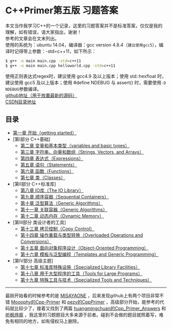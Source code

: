 # C++Primer第五版 习题答案

本文当作我学习C++的一个记录，这里的习题答案并不是标准答案，仅仅是我的理解，如有错误，请大家指出，谢谢！  
参考的文章会在文末列出。  
使用的系统为：ubuntu 14.04，编译器：gcc version 4.8.4（`建议使用gcc5`），编译时记得带上参数：-std=c++11，如下所示：  
```sh
$ g++ -o main main.cpp -std=c++11
$ g++ -o main main.cpp helloworld.cpp -std=c++11
```
使用正则表达式regex时，建议使用 gcc4.9 及以上版本；使用 std::hexfloat 时，建议使用 gcc5 及以上版本；使用 #define NDEBUG 与 assert() 时，需要使用`-D NDEBUG`参数编译。  
[github地址（用于放置最新的源码）](https://github.com/smzztx/cpplearn)  
[CSDN目录地址](https://blog.csdn.net/shamozhizhoutx/article/details/81264498)  

## 目录
 - [第一章 开始（getting started）](ch01_Getting_Started/README.md)
- [第Ⅰ部分 C++基础]
	- [第二章 变量和基本类型（variables and basic types）](ch02_Variables_and_Basic_Types/README.md)
	- [第三章 字符串、向量和数组（Strings, Vectors, and Arrays）](ch03_Strings_Vectors_and_Arrays/README.md)
	- [第四章 表达式（Expressions）](ch04_Expressions/README.md)
	- [第五章 语句（Statements）](ch05_Statements/README.md)
	- [第六章 函数（Functions）](ch06_Functions/README.md)
	- [第七章 类（Classes）](ch07_Classes/README.md)
- [第Ⅱ部分 C++标准库]
	- [第八章 IO库（The IO Library）](ch08_The_IO_Library/README.md)
	- [第九章 顺序容器（Sequential Containers）](ch09_Sequential_Containers/README.md)
	- [第十章 泛型算法（Generic Algorithms）](ch10_Generic_Algorithms/README.md)
	- [第十一章 关联容器（Generic Algorithms）](ch11_Associative_Containers/README.md)
	- [第十二章 动态内存（Dynamic Memory）](ch12_Dynamic_Memory/README.md)
- [第Ⅲ部分 类设计者的工具]
	- [第十三章 拷贝控制（Copy Control）](ch13_Copy_Control/README.md)
	- [第十四章 操作重载与类型转换（Overloaded Operations and Conversions）](ch14_Overloaded_Operations_and_Conversions/README.md)
	- [第十五章 面向对象程序设计（Object-Oriented Programming）](ch15_ObjectOriented_Programming/README.md)
	- [第十六章 模板与泛型编程（Templates and Generic Programming）](ch16_Templates_and_Generic_Programming/README.md)
- [第Ⅳ部分 高级主题]
	- [第十七章 标准库特殊设施（Specialized Library Facilities）](ch17_Specialized_Library_Facilities/README.md)
	- [第十八章 用于大型程序的工具（Tools for Large Programs）](ch18_Tools_for_Large_Programs/README.md)
	- [第十九章 特殊工具与技术（Specialized Tools and Techniques）](ch19_Specialized_Tools_and_Techniques/README.md)

---------
最刚开始看的时候参考的是 [MISAYAONE](https://blog.csdn.net/misayaaaaa/article/details/53786215) ，后来发现github上有两个项目非常不错 [Mooophy的Cpp-Primer](https://github.com/Mooophy/Cpp-Primer) 和 [pezy的CppPrimer](https://github.com/pezy/CppPrimer) ，高级部分开始，能参考的代码就比较少了，接着又找到了两篇 [huangmingchuan的Cpp_Primer_Answers](https://github.com/huangmingchuan/Cpp_Primer_Answers
) 和 [听枫烨阁](https://blog.csdn.net/chxw098/article/details/39973555) ，我这里的习题题目大多来源于前者。碰到不会做的题目就照着写，难免有相同的地方，如有侵权马上删除。
